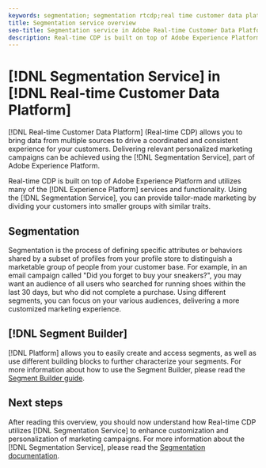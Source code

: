 ```yaml
---
keywords: segmentation; segmentation rtcdp;real time customer data platform segmentation
title: Segmentation service overview
seo-title: Segmentation service in Adobe Real-time Customer Data Platform
description: Real-time CDP is built on top of Adobe Experience Platform and utilizes many of the Experience Platform services and functionality. Using the Segmentation Service, you can provide tailor-made marketing by dividing your customers into smaller groups with similar traits.
---
```


# [!DNL Segmentation Service] in [!DNL Real-time Customer Data Platform]

[!DNL Real-time Customer Data Platform] (Real-time CDP) allows you to bring data from multiple sources to drive a coordinated and consistent experience for your customers. Delivering relevant personalized marketing campaigns can be achieved using the [!DNL Segmentation Service], part of Adobe Experience Platform.

Real-time CDP is built on top of Adobe Experience Platform and utilizes many of the [!DNL Experience Platform] services and functionality. Using the [!DNL Segmentation Service], you can provide tailor-made marketing by dividing your customers into smaller groups with similar traits.

## Segmentation

Segmentation is the process of defining specific attributes or behaviors shared by a subset of profiles from your profile store to distinguish a marketable group of people from your customer base. For example, in an email campaign called "Did you forget to buy your sneakers?", you may want an audience of all users who searched for running shoes within the last 30 days, but who did not complete a purchase. Using different segments, you can focus on your various audiences, delivering a more customized marketing experience.

## [!DNL Segment Builder]

[!DNL Platform] allows you to easily create and access segments, as well as use different building blocks to further characterize your segments. For more information about how to use the Segment Builder, please read the [Segment Builder guide](./segment-builder-guide.md).

## Next steps

After reading this overview, you should now understand how Real-time CDP utilizes [!DNL Segmentation Service] to enhance customization and personalization of marketing campaigns. For more information about the [!DNL Segmentation Service], please read the [Segmentation documentation](../../segmentation/home.md).

